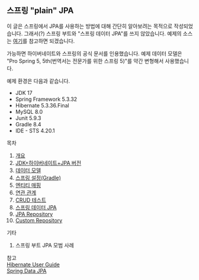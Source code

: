 ## 스프링 "plain" JPA

이 글은 스프링에서 JPA를 사용하는 방법에 대해 간단히 알아보려는 목적으로 작성되었습니다. 그래서(?) 스프링 부트와 "스프링 데이터 JPA"를 쓰지 않았습니다.
예제의 소스는 [여기](https://github.com/boyd-dev/demo-jpa/tree/main/example)를 참고하면 되겠습니다.

가능하면 하이버네이트와 스프링의 공식 문서를 인용했습니다. 예제 데이터 모델은 "Pro Spring 5, 5th(번역서는 전문가를 위한 스프링 5)"를 약간 변형해서 사용했습니다.

예제 환경은 다음과 같습니다.

- JDK 17
- Spring Framework 5.3.32
- Hibernate 5.3.36.Final
- MySQL 8.0
- Junit 5.9.3
- Gradle 8.4
- IDE - STS 4.20.1

목차

1. [개요](01/README.md)
2. [JDK+하이버네이트+JPA 버전](02/README.md)
3. [데이터 모델](03/README.md)
4. [스프링 설정(Gradle)](04/README.md)
5. [엔티티 매핑](05/README.md)
6. [연관 관계](06/README.md)
7. [CRUD 테스트](07/README.md)
8. [스프링 데이터 JPA](08/README.md)
9. [JPA Repository](09/README.md)
10. [Custom Repository](10/README.md)

기타  

1. 스프링 부트 JPA 모범 사례


참고  
[Hibernate User Guide](https://docs.jboss.org/hibernate/orm/5.3/userguide/html_single/Hibernate_User_Guide.html)  
[Spring Data JPA](https://docs.spring.io/spring-data/jpa/docs/2.7.x/reference/html/)

